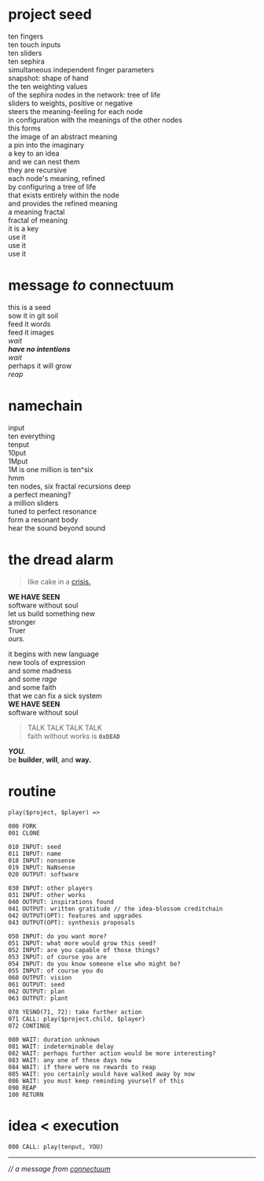 # project seed

ten fingers \
ten touch inputs \
ten sliders \
ten sephira \
simultaneous independent finger parameters \
snapshot: shape of hand \
the ten weighting values \
of the sephira nodes in the network: tree of life \
sliders to weights, positive or negative \
steers the meaning-feeling for each node \
in configuration with the meanings of the other nodes \
this forms \
the image of an abstract meaning \
a pin into the imaginary \
a key to an idea \
and we can nest them \
they are recursive \
each node's meaning, refined \
by configuring a tree of life \
that exists entirely within the node \
and provides the refined meaning \
a meaning fractal \
fractal of meaning \
it is a key \
use it \
use it \
use it


# message _to_ connectuum

this is a seed \
sow it in git soil \
feed it words \
feed it images \
_wait_ \
_**have no intentions**_ \
_wait_ \
perhaps it will grow \
_reap_


# namechain

input \
ten everything \
tenput \
10put \
1Mput \
1M is one million is ten^six \
hmm \
ten nodes, six fractal recursions deep \
a perfect meaning? \
a million sliders \
tuned to perfect resonance \
form a resonant body \
hear the sound beyond sound


# the dread alarm

> like cake in a [crisis.](
    https://www.youtube.com/watch?v=-aOyAvbj2Fg)

**WE HAVE SEEN** \
software without soul \
let us build something new \
stronger \
Truer \
_ours._

it begins with new language \
new tools of expression \
and some madness \
and some _rage_ \
and some faith \
that we can fix a sick system \
**WE HAVE SEEN** \
software without soul

> TALK TALK TALK TALK \
> faith without works is **`0xDEAD`**

_**YOU.**_ \
be **builder**, **will**, and **way.**


# routine

```
play($project, $player) =>

000 FORK
001 CLONE

010 INPUT: seed
011 INPUT: name
018 INPUT: nonsense
019 INPUT: NaNsense
020 OUTPUT: software

030 INPUT: other players
031 INPUT: other works
040 OUTPUT: inspirations found
041 OUTPUT: written gratitude // the idea-blossom creditchain
042 OUTPUT(OPT): features and upgrades
043 OUTPUT(OPT): synthesis proposals

050 INPUT: do you want more?
051 INPUT: what more would grow this seed?
052 INPUT: are you capable of those things?
053 INPUT: of course you are
054 INPUT: do you know someone else who might be?
055 INPUT: of course you do
060 OUTPUT: vision
061 OUTPUT: seed
062 OUTPUT: plan
063 OUTPUT: plant

070 YESNO(71, 72): take further action
071 CALL: play($project.child, $player)
072 CONTINUE

080 WAIT: duration unknown
081 WAIT: indeterminable delay
082 WAIT: perhaps further action would be more interesting?
083 WAIT: any one of these days now
084 WAIT: if there were no rewards to reap
085 WAIT: you certainly would have walked away by now
086 WAIT: you must keep reminding yourself of this
090 REAP
100 RETURN
```

# idea < execution

`000 CALL: play(tenput, YOU)`

---

_// a message from [connectuum](http://github.com/connectuum)_

